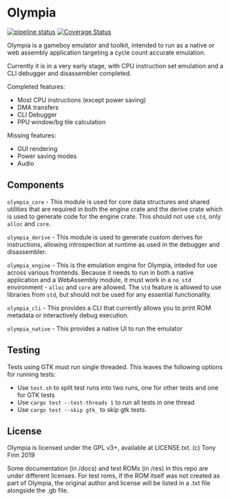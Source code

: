 # Olympia

[![pipeline status](https://gitlab.com/tonyfinn/olympia/badges/master/pipeline.svg)](https://gitlab.com/tonyfinn/olympia/-/commits/master) [![Coverage Status](https://coveralls.io/repos/gitlab/tonyfinn/olympia/badge.svg?branch=master)](https://coveralls.io/gitlab/tonyfinn/olympia?branch=master)

Olympia is a gameboy emulator and toolkit, intended to run as a native or web assembly application targeting a cycle count accurate emulation.

Currently it is in a very early stage, with CPU instruction set emulation and a CLI debugger and disassembler completed.

Completed features:

* Most CPU instructions (except power saving)
* DMA transfers
* CLI Debugger
* PPU window/bg tile calculation

Missing features:

* GUI rendering
* Power saving modes
* Audio

## Components

`olympia_core` - This module is used for core data structures and shared utilities that are required in both the engine crate
  and the derive crate which is used to generate code for the engine crate. This should not use `std`, only `alloc` and `core`.

`olympia_derive` - This module is used to generate custom derives for instructions, allowing introspection at runtime as
  used in the debugger and disassembler.

`olympia_engine` - This is the emulation engine for Olympia, inteded for use across various frontends. Because it needs to run in both a native application and a WebAssembly module, it must work in a `no_std` environment - `alloc` and `core` are allowed. The `std` feature is allowed to use libraries from `std`, but should not be used for any essential functionality.

`olympia_cli` - This provides a CLI that currently allows you to print ROM metadata or interactively debug execution.

`olympia_native` - This provides a native UI to run the emulator

## Testing

Tests using GTK must run single threaded. This leaves the following options for running tests:

* Use `test.sh` to split test runs into two runs, one for other tests and one for GTK tests
* Use `cargo test --test-threads 1` to run all tests in one thread
* Use `cargo test --skip gtk_` to skip gtk tests.

## License

Olympia is licensed under the GPL v3+, available at LICENSE.txt. (c) Tony Finn 2019

Some documentation (in /docs) and test ROMs (in /res) in  this repo are under different licenses. For test roms, if the ROM itself was not created as part of Olympia, the original author and license will be listed in a .txt file alongside the .gb file. 